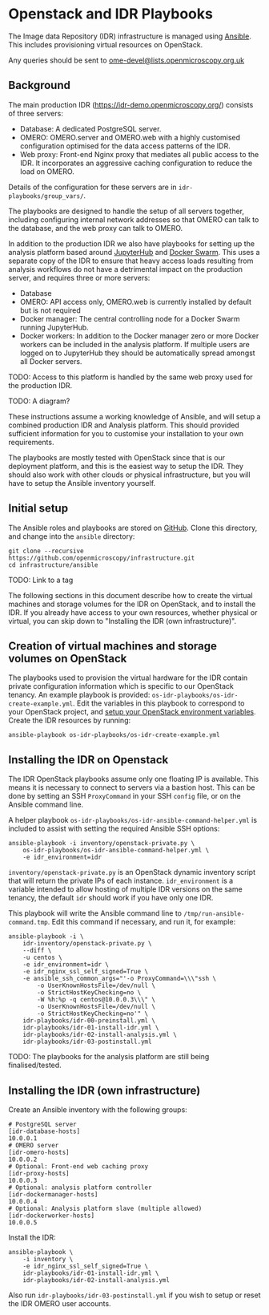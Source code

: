 Openstack and IDR Playbooks
===========================

The Image data Repository (IDR) infrastructure is managed using [Ansible](https://www.ansible.com/).
This includes provisioning virtual resources on OpenStack.

Any queries should be sent to ome-devel@lists.openmicroscopy.org.uk


Background
----------

The main production IDR (https://idr-demo.openmicroscopy.org/) consists of three servers:
- Database:
  A dedicated PostgreSQL server.
- OMERO:
  OMERO.server and OMERO.web with a highly customised configuration optimised for the data access patterns of the IDR.
- Web proxy:
  Front-end Nginx proxy that mediates all public access to the IDR.
  It incorporates an aggressive caching configuration to reduce the load on OMERO.

Details of the configuration for these servers are in `idr-playbooks/group_vars/`.

The playbooks are designed to handle the setup of all servers together, including configuring internal network addresses so that OMERO can talk to the database, and the web proxy can talk to OMERO.

In addition to the production IDR we also have playbooks for setting up the analysis platform based around [JupyterHub](https://github.com/jupyterhub/jupyterhub) and [Docker Swarm](https://docs.docker.com/engine/swarm/).
This uses a separate copy of the IDR to ensure that heavy access loads resulting from analysis workflows do not have a detrimental impact on the production server, and requires three or more servers:
- Database
- OMERO:
  API access only, OMERO.web is currently installed by default but is not required
- Docker manager:
  The central controlling node for a Docker Swarm running JupyterHub.
- Docker workers:
  In addition to the Docker manager zero or more Docker workers can be included in the analysis platform.
  If multiple users are logged on to JupyterHub they should be automatically spread amongst all Docker servers.

TODO: Access to this platform is handled by the same web proxy used for the production IDR.

TODO: A diagram?

These instructions assume a working knowledge of Ansible, and will setup a combined production IDR and Analysis platform.
This should provided sufficient information for you to customise your installation to your own requirements.

The playbooks are mostly tested with OpenStack since that is our deployment platform, and this is the easiest way to setup the IDR.
They should also work with other clouds or physical infrastructure, but you will have to setup the Ansible inventory yourself.


Initial setup
-------------

The Ansible roles and playbooks are stored on [GitHub](https://github.com/openmicroscopy/infrastructure/).
Clone this directory, and change into the `ansible` directory:

    git clone --recursive https://github.com/openmicroscopy/infrastructure.git
    cd infrastructure/ansible

TODO: Link to a tag

The following sections in this document describe how to create the virtual machines and storage volumes for the IDR on OpenStack, and to install the IDR.
If you already have access to your own resources, whether physical or virtual, you can skip down to "Installing the IDR (own infrastructure)".


Creation of virtual machines and storage volumes on OpenStack
-------------------------------------------------------------

The playbooks used to provision the virtual hardware for the IDR contain private configuration information which is specific to our OpenStack tenancy.
An example playbook is provided: `os-idr-playbooks/os-idr-create-example.yml`.
Edit the variables in this playbook to correspond to your OpenStack project, and [setup your OpenStack environment variables](http://docs.openstack.org/user-guide/common/cli_set_environment_variables_using_openstack_rc.html).
Create the IDR resources by running:

    ansible-playbook os-idr-playbooks/os-idr-create-example.yml


Installing the IDR on Openstack
-------------------------------

The IDR OpenStack playbooks assume only one floating IP is available.
This means it is necessary to connect to servers via a bastion host.
This can be done by setting an SSH `ProxyCommand` in your SSH `config` file, or on the  Ansible command line.

A helper playbook `os-idr-playbooks/os-idr-ansible-command-helper.yml` is included to assist with setting the required Ansible SSH options:

    ansible-playbook -i inventory/openstack-private.py \
        os-idr-playbooks/os-idr-ansible-command-helper.yml \
        -e idr_environment=idr

`inventory/openstack-private.py` is an OpenStack dynamic inventory script that will return the private IPs of each instance. `idr_environment` is a variable intended to allow hosting of multiple IDR versions on the same tenancy, the default `idr` should work if you have only one IDR.

This playbook will write the Ansible command line to `/tmp/run-ansible-command.tmp`.
Edit this command if necessary, and run it, for example:

    ansible-playbook -i \
        idr-inventory/openstack-private.py \
        --diff \
        -u centos \
        -e idr_environment=idr \
        -e idr_nginx_ssl_self_signed=True \
        -e ansible_ssh_common_args="'-o ProxyCommand=\\\"ssh \
            -o UserKnownHostsFile=/dev/null \
            -o StrictHostKeyChecking=no \
            -W %h:%p -q centos@10.0.0.3\\\" \
            -o UserKnownHostsFile=/dev/null \
            -o StrictHostKeyChecking=no'" \
        idr-playbooks/idr-00-preinstall.yml \
        idr-playbooks/idr-01-install-idr.yml \
        idr-playbooks/idr-02-install-analysis.yml \
        idr-playbooks/idr-03-postinstall.yml


TODO: The playbooks for the analysis platform are still being finalised/tested.


Installing the IDR (own infrastructure)
---------------------------------------

Create an Ansible inventory with the following groups:

    # PostgreSQL server
    [idr-database-hosts]
    10.0.0.1
    # OMERO server
    [idr-omero-hosts]
    10.0.0.2
    # Optional: Front-end web caching proxy
    [idr-proxy-hosts]
    10.0.0.3
    # Optional: analysis platform controller
    [idr-dockermanager-hosts]
    10.0.0.4
    # Optional: Analysis platform slave (multiple allowed)
    [idr-dockerworker-hosts]
    10.0.0.5

Install the IDR:

    ansible-playbook \
        -i inventory \
        -e idr_nginx_ssl_self_signed=True \
        idr-playbooks/idr-01-install-idr.yml \
        idr-playbooks/idr-02-install-analysis.yml

Also run `idr-playbooks/idr-03-postinstall.yml` if you wish to setup or reset the IDR OMERO user accounts.
